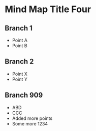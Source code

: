 # Mind Map Title Four

## Branch 1
- Point A
- Point B

## Branch 2
- Point X
- Point Y

## Branch 909
- ABD
- CCC
- Added more points
- Some more 1234
